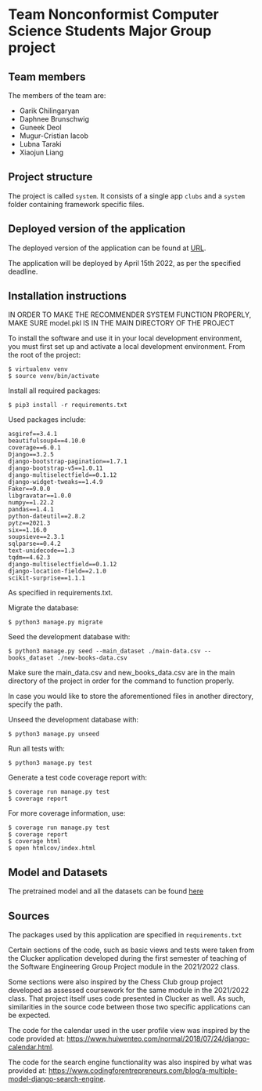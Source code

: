 # Team Nonconformist Computer Science Students Major Group project

## Team members
The members of the team are:
- Garik Chilingaryan
- Daphnee Brunschwig
- Guneek Deol
- Mugur-Cristian Iacob
- Lubna Taraki
- Xiaojun Liang

## Project structure
The project is called `system`.  It consists of a single app `clubs` and a `system` folder containing framework specific files.

## Deployed version of the application
The deployed version of the application can be found at [URL](URL).

The application will be deployed by April 15th 2022, as per the specified deadline.

## Installation instructions

IN ORDER TO MAKE THE RECOMMENDER SYSTEM FUNCTION PROPERLY, MAKE SURE model.pkl IS IN THE MAIN DIRECTORY OF THE PROJECT

To install the software and use it in your local development environment, you must first set up and activate a local development environment.  From the root of the project:

```
$ virtualenv venv
$ source venv/bin/activate
```

Install all required packages:

```
$ pip3 install -r requirements.txt
```

Used packages include:

	asgiref==3.4.1
	beautifulsoup4==4.10.0
	coverage==6.0.1
	Django==3.2.5
	django-bootstrap-pagination==1.7.1
	django-bootstrap-v5==1.0.11
	django-multiselectfield==0.1.12
	django-widget-tweaks==1.4.9
	Faker==9.0.0
	libgravatar==1.0.0
	numpy==1.22.2
	pandas==1.4.1
	python-dateutil==2.8.2
	pytz==2021.3
	six==1.16.0
	soupsieve==2.3.1
	sqlparse==0.4.2
	text-unidecode==1.3
	tqdm==4.62.3
	django-multiselectfield==0.1.12
	django-location-field==2.1.0
	scikit-surprise==1.1.1

As specified in requirements.txt.

Migrate the database:

```
$ python3 manage.py migrate
```

Seed the development database with:

```
$ python3 manage.py seed --main_dataset ./main-data.csv --books_dataset ./new-books-data.csv
```

Make sure the main_data.csv and new_books_data.csv are in the main directory of the project in order for the command to function properly.

In case you would like to store the aforementioned files in another directory, specify the path.

Unseed the development database with:

```
$ python3 manage.py unseed
```

Run all tests with:
```
$ python3 manage.py test
```

Generate a test code coverage report with:
```
$ coverage run manage.py test
$ coverage report
```

For more coverage information, use:
```
$ coverage run manage.py test
$ coverage report
$ coverage html
$ open htmlcov/index.html
```

## Model and Datasets
The pretrained model and all the datasets can be found [here](https://drive.google.com/file/d/1AmuWPyvTZaOlMmha1ozlP_dchP0FJ6MX/view?usp=sharing)

## Sources
The packages used by this application are specified in `requirements.txt`

Certain sections of the code, such as basic views and tests were taken from the Clucker application developed during the first semester of teaching of the Software Engineering Group Project module in the 2021/2022 class.

Some sections were also inspired by the Chess Club group project developed as assessed coursework for the same module in the 2021/2022 class. That project itself uses code presented in Clucker as well. As such, similarities in the source code between those two specific applications can be expected.


The code for the calendar used in the user profile view was inspired by the code provided at: https://www.huiwenteo.com/normal/2018/07/24/django-calendar.html.

The code for the search engine functionality was also inspired by what was provided at: https://www.codingforentrepreneurs.com/blog/a-multiple-model-django-search-engine.
